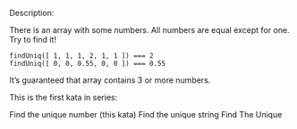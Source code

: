Description:

There is an array with some numbers. All numbers are equal except for one. Try to find it!

	findUniq([ 1, 1, 1, 2, 1, 1 ]) === 2
	findUniq([ 0, 0, 0.55, 0, 0 ]) === 0.55
It’s guaranteed that array contains 3 or more numbers.

This is the first kata in series:

Find the unique number (this kata)
Find the unique string
Find The Unique
